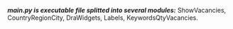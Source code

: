 ***main.py is executable file splitted into several modules:***
ShowVacancies,
CountryRegionCity,
DraWidgets,
Labels,
KeywordsQtyVacancies.

